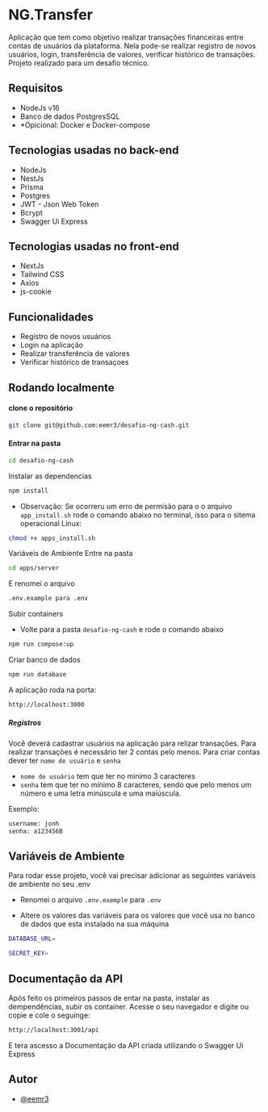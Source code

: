 # NG.Transfer

Aplicação que tem como objetivo realizar transações financeiras entre contas de usuários da plataforma. Nela pode-se realizar registro de novos usuários, login, transferência de valores, verificar histórico de transações. Projeto realizado para um desafio técnico.

## Requisitos

- NodeJs v16
- Banco de dados PostgresSQL
- \*Opicional: Docker e Docker-compose

## Tecnologias usadas no back-end

- NodeJs
- NestJs
- Prisma
- Postgres
- JWT - Json Web Token
- Bcrypt
- Swagger Ui Express

## Tecnologias usadas no front-end

- NextJs
- Tailwind CSS
- Axios
- js-cookie

## Funcionalidades

- Registro de novos usuários
- Login na aplicação
- Realizar transferência de valores
- Verificar histórico de transaçoes

## Rodando localmente

#### clone o repositório

```bash
git clone git@github.com:eemr3/desafio-ng-cash.git
```

#### Entrar na pasta

```bash
cd desafio-ng-cash
```

Instalar as dependencias

```bash
npm install
```

- Observação: Se ocorreru um erro de permisão para o o arquivo `app_install.sh` rode o comando abaixo no terminal, isso para o sitema operacional Linux:

```bash
chmod +x apps_install.sh
```

Variáveis de Ambiente
Entre na pasta

```bash
cd apps/server
```

E renomei o arquivo

```bash
.env.example para .env
```

Subir containers

- Volte para a pasta `desafio-ng-cash` e rode o comando abaixo

```bash
npm run compose:up
```

Criar banco de dados

```bash
npm run database
```

A aplicação roda na porta:

```bash
http://localhost:3000
```

##### Registros

Você deverá cadastrar usuários na aplicação para relizar transações.
Para realizar transações é necessário ter 2 contas pelo menos. Para criar contas dever ter `nome de usuário` e `senha`

- `nome de usuário` tem que ter no minimo 3 caracteres
- `senha` tem que ter no mínimo 8 caracteres, sendo que pelo menos um número e uma letra minúscula e uma maiúscula.

Exemplo:

```bash
username: jonh
senha: a123456B
```

## Variáveis de Ambiente

Para rodar esse projeto, você vai precisar adicionar as seguintes variáveis de ambiente no seu .env

- Renomei o arquivo `.env.exemple` para `.env`

- Altere os valores das variáveis para os valores que você usa no banco de dados que esta instalado na sua máquina

```bash
DATABASE_URL=

SECRET_KEY=
```

## Documentação da API

Após feito os primeiros passos de entar na pasta, instalar as dempendências, subir os container.
Acesse o seu navegador e digite ou copie e cole o seguinge:

```bash
http://localhost:3001/api
```

E tera ascesso a Documentação da API criada utilizando o Swagger Ui Express

## Autor

- [@eemr3](https://www.github.com/eemr3)
